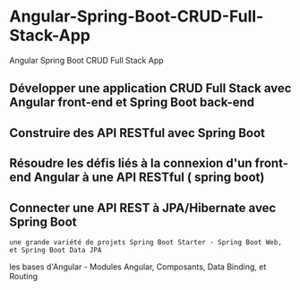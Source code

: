# Angular-Spring-Boot-CRUD-Full-Stack-App
Angular Spring Boot CRUD Full Stack App 

## Développer une application CRUD Full Stack avec Angular front-end et Spring Boot back-end
## Construire des API RESTful avec Spring Boot
## Résoudre les défis liés à la connexion d'un front-end Angular à une API RESTful ( spring boot)
## Connecter une API REST à JPA/Hibernate avec Spring Boot
    une grande variété de projets Spring Boot Starter - Spring Boot Web, et Spring Boot Data JPA
   les bases d'Angular - Modules Angular, Composants, Data Binding, et Routing

